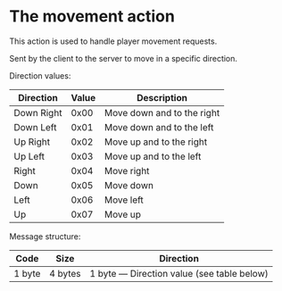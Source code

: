 # The movement action

This action is used to handle player movement requests.

Sent by the client to the server to move in a specific direction.

Direction values:

| Direction   | Value | Description                |
|-------------|-------|----------------------------|
| Down Right  | 0x00  | Move down and to the right |
| Down Left   | 0x01  | Move down and to the left  |
| Up Right    | 0x02  | Move up and to the right   |
| Up Left     | 0x03  | Move up and to the left    |
| Right       | 0x04  | Move right                 |
| Down        | 0x05  | Move down                  |
| Left        | 0x06  | Move left                  |
| Up          | 0x07  | Move up                    |

Message structure:

| Code   | Size    | Direction                                  |
|--------|---------|--------------------------------------------|
| 1 byte | 4 bytes | 1 byte — Direction value (see table below) |
